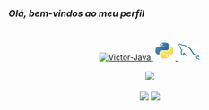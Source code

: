 ### _Olá, bem-vindos ao meu perfil_   

#
  
  <div style="display: inline_block" align="center">
  <a href="https://github.com/VictorAlmeida98">
  <img alt="Victor-Java" height="40" width="40" src="https://cdn.jsdelivr.net/gh/devicons/devicon/icons/java/java-original.svg">
  <img alt="Victor-Python" height="35" width="40" src="https://raw.githubusercontent.com/devicons/devicon/master/icons/python/python-original.svg">
  <img alt="Victor-Mysql" height="30" width="40" src="https://raw.githubusercontent.com/devicons/devicon/master/icons/mysql/mysql-original.svg">
  </div><br>
 
 <div align="center">
  <img width="40%" src="https://github-readme-stats.vercel.app/api/top-langs/?username=VictorAlmeida98&layout=compact&langs_count=7&theme=cobalt"/>
</div><br>
   
   <div align="center">
 <a href = "mailto:victor_almeida0098@hotmail.com" target="_blank"><img src="https://img.shields.io/badge/-Outlook-%23333?style=for-the-badge&logo=gmail&logoColor=blue" target="_blank"></a>
  <a href="https://www.linkedin.com/in/victor-almeida98" target="_blank"><img src="https://img.shields.io/badge/-LinkedIn-%230077B5?style=for-the-badge&logo=linkedin&logoColor=white" target="_blank"></a> 
  </div>
